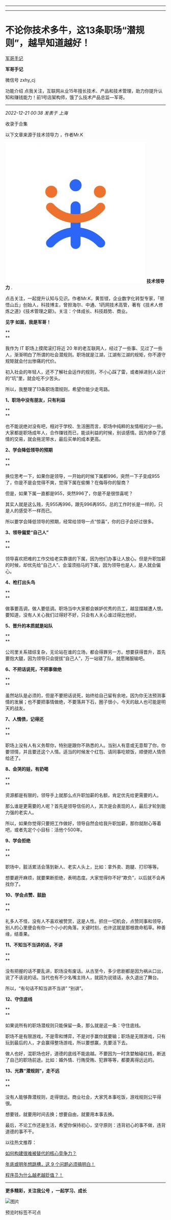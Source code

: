 ----------------------------------------
----------------------------------------
#  不论你技术多牛，这13条职场“潜规则”，越早知道越好！

[ 军哥手记 ](javascript:void\(0\);)

**军哥手记** ![]()

微信号 zxhy_cj

功能介绍 点我关注，互联网从业15年擅长技术、产品和技术管理，助力你提升认知和赚钱能力！前1号店架构师，饿了么技术产品总监—军哥。

____

_2022-12-21 00:38_ _发表于 上海_

收录于合集

以下文章来源于技术领导力 ，作者Mr.K

![](images/0)
**技术领导力** .

点击关注，一起提升认知与见识。作者Mr.K，黄哲铿，企业数字化转型专家，「顿悟山丘」创始人，科技博主，曾担海尔、中通、1药网技术高管，著有《技术人修炼之道》《技术管理之巅》。关注：个体成长、科技趋势、商业。

  

**见字 如面，我是军哥！**

 **  
**

我作为 IT 职场上摸爬滚打将近 20
年的老互联网人，经过了一些事、见过了一些人，渐渐明白了所谓的社会潜规则。职场就是江湖，江湖有江湖的规矩，你不遵守规矩就会付出惨痛的代价。  

初入社会的年轻人，还不了解社会运作的规则，不小心踩了雷，或者掉进别人设计的“坑”里，就会吃不少苦头。

  

所以，我整理了13条职场潜规则，希望你能少走弯路。

  

  

  

 **1、职场中没有朋友，只有利益**

 **  
**

也不能说绝对没有吧，相对于学校、生活圈而言，职场中纯粹的友情相对少一些。大家都是职场成年人，合作赚钱而已，能谈利益的时候，别谈感情。因为掺杂了感情的交易，就会拖泥带水，最后买单的成本更高。

  

**2、学会降低领导的预期**

 **  
**

换位思考一下，如果你是领导，一开始的时候下属都996，突然一下子变成955了，你是不是会觉得不爽，觉得下属在偷懒？在侮辱你的智商？

但是，如果下属一直都是955，突然996了，你是不是很惊喜呢？

其实人就是这么贱，先955再996，跟先996再955，总的工作时长是一样的，只是人的感受不一样而已。

所以要学会降低领导的预期，经常给领导一点“惊喜”，你的日子会好过很多。

  

**3、领导偏爱“自己人”**

 **  
**

领导喜欢把难的工作交给老实靠谱的下属，因为他们办事让人放心。但是升职加薪的时候，却优先给“自己人”、会溜须拍马的下属，因为领导也是人，是人就会偏心。

  

**4、枪打出头鸟**

 **  
**

做事要高调，做人要低调。职场当中大家都会嫉妒优秀的员工，越显摆越遭人恨。要知道，没有人关心我们过得好不好，只会有人关心谁过得比他好。

  

**5、晋升的本质就是站队**

 **  
**

公司里关系错综复杂，无论站在谁的立场，都会得罪另一方。想要获得晋升，首先要抱大腿，因为领导只会提拔“自己人”，万一站错了队，就愿赌服输吧。

  

**6、不把话说死，不把事做绝**

 **  
**

虽然站队是必须的，但是不要把话说死，始终给自己留有余地，因为你无法预测事情的发展；也不要把事情做绝，不要落井下石，圈子很小，今天的敌人也可能是明天的战友。

  

**7、人情债，记得还**

 **  
**

职场上没有人有义务帮你，特别是跟你不熟悉的人。当别人有意或无意帮了你，你要领情，并且要还这个人情。适当的时候发个红包、请同事吃顿饭，顺便把人情债给还了。

  

**8、会哭的娃，有奶喝**

 **  
**

资源都是有限的，领导手上就那么点升职加薪的名额，肯定优先给更需要的人。

那么谁是更需要的人呢？首先是领导信任的人，其次是会表现的人，最后才轮到能力强的老实人。

所以，如果你觉得只要把工作做好，领导自然会给我升职加薪，那你就耐心等着吧，或者先定个小目标：活他个500年。

  

**9、学会拒绝**

 **  
**

职场中，脏活累活会落到新人、老实人头上，比如：拿外卖、跑腿、打印等等。

想要避开麻烦，就要果断拒绝，表明态度。大家觉得你不好“欺负”，以后就不会再找你了。

  

**10、学会点赞、鼓励**

 **  
**

礼多人不怪，没有人不喜欢被赞赏，这是人性。抓住一切机会，点赞同事和领导，别人的心里便会有你一个小小的角落，关键时刻，也许这就是那根救命稻草。种善缘，结善果。

  

**11、不知当不当讲的话，不讲**

 **  
**

没有把握的话不要乱讲，职场没有废话。从古至今，多少悲剧都是因为祸从口出，说了不该说的话。当代也有不少名嘴主持人，就因为说错话，永久退出了舞台。

所以，“有句话不知当讲不当讲” “别讲”。

  

**12、守住底线**

 **  
**

如果说所有的职场潜规则只能保留一条，那么就是这一条：守住底线。

职场不是有限游戏，不是零和博弈，不是对手赢你就要输；职场是无限游戏，只有玩到最后的人，才会赢得整场游戏，所以要想赢，先要活下去。

做人也好，混职场也好，道德的底线不能逾越。不要因为一时贪婪触碰红线，断送了自己的职场前途。比如：婚外情、行贿受贿、犯罪等等，都要离得远远的。

  

**13、光靠“潜规则”，走不远**

 **  
**

没有人能够靠潜规则，走得很远。商业社会，大家凭本事吃饭，游戏规则公平得很。

想要钱，就要用时间去换；想要自由，就要用本事去换。

最后，不论工作还是生活，希望你保持初心，坚守原则：违背初心的事不做，违背道德的事不干。

  

以往热文推荐：

[如何构建很难被替代的核心竞争力？](http://mp.weixin.qq.com/s?__biz=MzA3MDU2MjM4Ng==&mid=2247497179&idx=1&sn=7a610fe9c45cb0ed62717b401f79a5ca&chksm=9f3852e6a84fdbf03d58f8a02df9a036c83bae5cb4821cdb9d2a7e3443c579de4b670be53aa0&scene=21#wechat_redirect)  

[年底或明年想跳槽，这 9
个问题必须搞明白！](http://mp.weixin.qq.com/s?__biz=MzA3MDU2MjM4Ng==&mid=2247497161&idx=1&sn=72607a63552a7e8ff98e9fa81ae34323&chksm=9f3852f4a84fdbe288235664d10234ce8ed5e6a06613dfba16d0d4beafef68f5a80a6d718ef1&scene=21#wechat_redirect)  

[程序员为什么越老越贬值？！](http://mp.weixin.qq.com/s?__biz=MzA3MDU2MjM4Ng==&mid=2247497137&idx=1&sn=453487a5b8ab4968da9bc4ba1528b88b&chksm=9f38528ca84fdb9ac647d2cc61b5232d6a8d6d7bcfd111c90bae0456b2fa66b27c358d1d6588&scene=21#wechat_redirect)

  

* * *

 **更多精彩，关注我公号** **，一起学习、成长**

![图片](https://mmbiz.qpic.cn/mmbiz_png/b96CibCt70iaajvl7fD4ZCicMcjhXMp1v6UibM134tIsO1j5yqHyNhh9arj090oAL7zGhRJRq6cFqFOlDZMleLl4pw/640?wx_fmt=png&wxfrom=5&wx_lazy=1&wx_co=1)

预览时标签不可点

